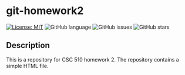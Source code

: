 # git-homework2

<!-- Status Badge -->
[![License: MIT](https://img.shields.io/badge/License-MIT-yellow.svg)](https://choosealicense.com/licenses/mit/)
![GitHub language](https://img.shields.io/badge/Language-html-blue)
![GitHub issues](https://img.shields.io/github/issues/csc510-group11/git-homework2)
![GitHub stars](https://img.shields.io/github/stars/csc510-group11/git-homework2)

## Description

This is a repository for CSC 510 homework 2. The repository contains a simple HTML file.

